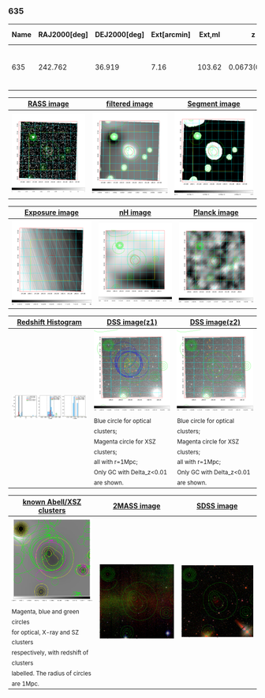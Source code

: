 <div STYLE="page-break-after: always;"></div>

### 635

|Name|RAJ2000[deg]|DEJ2000[deg] |Ext[arcmin]| Ext,ml | z | z_src| C|GC(XSZ,Delta_z<0.01)| GC(OPT,Delta_z<0.01)|GC| R_sig[arcmin] | R500[arcmin] | R500[Mpc]| CRsig[c/s] | CR500[c/s] |L500[1E44 erg/s]|F500[1E-12 erg/s/cm^2]| M500[1E14 Msun]|Tx[keV]|Cnt_sig|Beta|Rc[arcmin]|Comment|Alias|
|---|---|---|---|---|---|------|---|--------|---------|----------|---|---|---|---|---|---|---|---|---|---|---|---|---|---|
|635| 242.762| 36.919| 7.16| 103.62| 0.0673(0.005)| z1, z_xsz| B| F20, SPI| N, W| C, F20, N, SPI, W| 9.288| 9.269| 0.717| 0.150(0.032)| 0.150(0.032)| 0.317(0.046)| 2.885(0.419)| 1.12(0.08)| 2.34(0.11)| 110.6| 0.913(-0.108+0.062)| 7.481(-0.981+0.752)| -| t357|

|[RASS image](../image/635/635_img.pdf)|[filtered image](../image/635/635_fil.pdf)|[Segment image](../image/635/635_seg.pdf)|
|-------------------|--------------------|-------------------|
| <img src="../image/635/635_img.png" width="300">  | <img src="../image/635/635_fil.png" width="300">   | <img src="../image/635/635_seg.png" width="300">  |

|[Exposure image](../image/635/635_mex.pdf)| [nH image](../image/635/635_nh.pdf)| [Planck image](../image/635/635_p.pdf)|
|-------------------|--------------------|-------------------|
|<img src="../image/635/635_mex.png" width="300">   | <img src="../image/635/635_nh.png" width="300">    | <img src="../image/635/635_p.png" width="300"> |

|[Redshift Histogram](../image/635/635_zg.pdf) | [DSS image(z1)](../image/635/635_dss_z1.pdf)      |  [DSS image(z2)](../image/635/635_dss_z2.pdf)    |
|-------------------|--------------------|-------------------|
|<img src="../image/635/635_zg.png" width="300"> |<img src="../image/635/635_dss_z1.png" width="300"> <sub><br>Blue circle for optical clusters; <br>Magenta circle for XSZ clusters; <br>all with r=1Mpc; <br>Only GC with Delta_z<0.01 are shown. </sub>| <img src="../image/635/635_dss_z2.png" width="300"><sub><br>Blue circle for optical clusters; <br>Magenta circle for XSZ clusters; <br>all with r=1Mpc; <br>Only GC with Delta_z<0.01 are shown. </sub> |

|[known Abell/XSZ clusters](../image/635/635_gc.pdf) | [2MASS image](../image/635/635_2mass.pdf)      |[SDSS image](../image/635/635_sdss.pdf)   |
|-------------------|-------------------|-------------------|
|<img src=../image/635/635_gc.png width="300"> <br><sub>Magenta, blue and green circles <br>for optical, X-ray and SZ clusters <br>respectively, with redshift of clusters <br>labelled. The radius of circles <br>are 1Mpc.</sub>|<img src="../image/635/635_2mass.png" width="300">  | <img src="../image/635/635_sdss.png" width="300">  |




